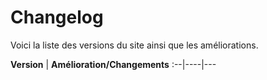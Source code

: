 # Changelog

Voici la liste des versions du site ainsi que les améliorations.

**Version** | **Amélioration/Changements**
:--|----|---
